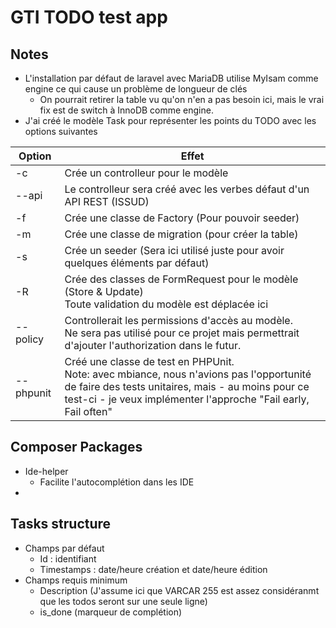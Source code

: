 # GTI TODO test app

## Notes

- L'installation par défaut de laravel avec MariaDB utilise MyIsam comme engine ce qui cause un problème de longueur de
  clés
    - On pourrait retirer la table vu qu'on n'en a pas besoin ici, mais le vrai fix est de switch à InnoDB comme engine.
- J'ai créé le modèle Task pour représenter les points du TODO avec les options suivantes

| Option    | Effet                                                                                                                                                                                                               |
|-----------|---------------------------------------------------------------------------------------------------------------------------------------------------------------------------------------------------------------------|
| -c        | Crée un controlleur pour le modèle                                                                                                                                                                                  |
| --api     | Le controlleur sera créé avec les verbes défaut d'un API REST (ISSUD)                                                                                                                                               |
| -f        | Crée une classe de Factory (Pour pouvoir seeder)                                                                                                                                                                    |
| -m        | Crée une classe de migration (pour créer la table)                                                                                                                                                                  |
| -s        | Crée un seeder (Sera ici utilisé juste pour avoir quelques éléments par défaut)                                                                                                                                     |
| -R        | Crée des classes de FormRequest pour le modèle (Store & Update) <br/>Toute validation du modèle est déplacée ici                                                                                                    |
| --policy  | Controllerait les permissions d'accès au modèle.<br/>Ne sera pas utilisé pour ce projet  mais permettrait d'ajouter l'authorization dans le futur.                                                                  |
| --phpunit | Créé une classe de test en PHPUnit.<br/>Note: avec mbiance, nous n'avions pas l'opportunité de faire des tests unitaires, mais - au moins pour ce test-ci - je veux implémenter l'approche "Fail early, Fail often" |

## Composer Packages
- Ide-helper
  - Facilite l'autocomplétion dans les IDE
- 

## Tasks structure
- Champs par défaut
  - Id : identifiant
  - Timestamps : date/heure création et date/heure édition
- Champs requis minimum
  - Description (J'assume ici que VARCAR 255 est assez considéranmt que les todos seront sur une seule ligne)
  - is_done (marqueur de complétion)
